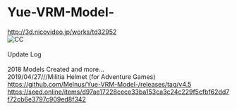 # Yue-VRM-Model-
http://3d.nicovideo.jp/works/td32952 
<br><img src="https://mirrors.creativecommons.org/presskit/buttons/88x31/png/by-nc-sa.png" alt="CC" title="CCBYNCSA">
<br>
<br>Update Log
<br>
<br>2018 Models Created and more...
<br>2019/04/27///Militia Helmet (for Adventure Games)
<br>https://github.com/Melnus/Yue-VRM-Model-/releases/tag/v4.5
<br>https://seed.online/items/d97ae17228cece33ba153ca3c24c229f5cfbf62dd7f72cb6e3797c909ed8f342
